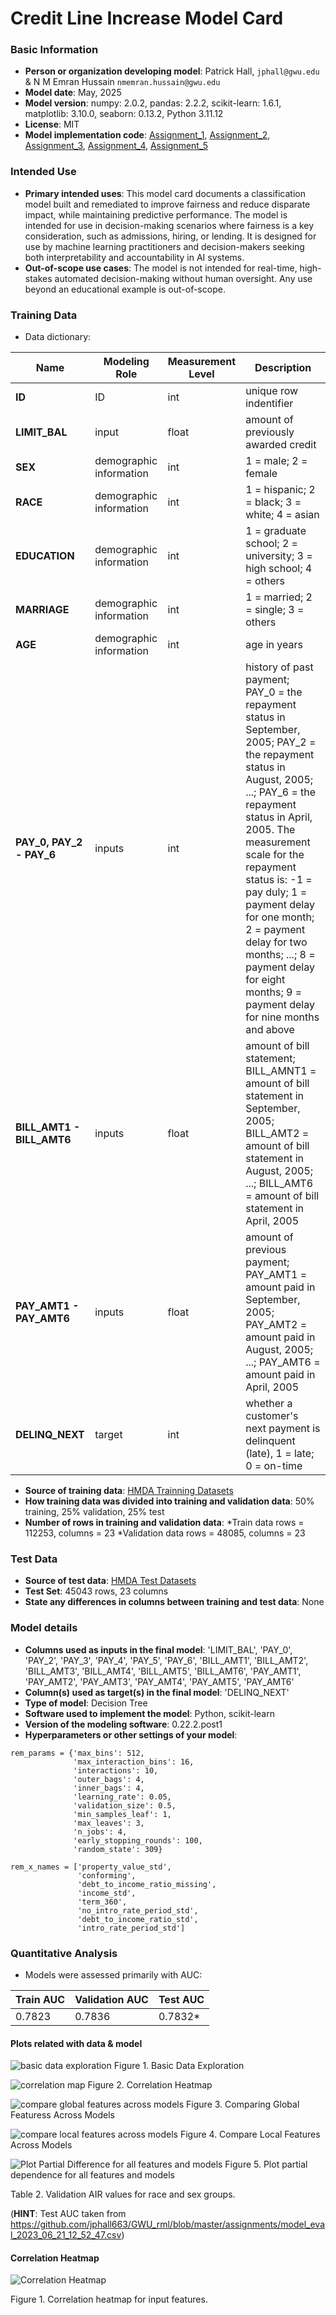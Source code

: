 # Credit Line Increase Model Card

### Basic Information

* **Person or organization developing model**: Patrick Hall, `jphall@gwu.edu` & N M Emran Hussain `nmemran.hussain@gwu.edu`
* **Model date**: May, 2025
* **Model version**: numpy: 2.0.2, pandas: 2.2.2, scikit-learn: 1.6.1, matplotlib: 3.10.0, seaborn: 0.13.2, Python 3.11.12
* **License**: MIT
* **Model implementation code**: [Assignment_1](https://github.com/nmemranhussain/RML_A_1_Group_11/blob/main/assign_1_template.ipynb), [Assignment_2](https://github.com/nmemranhussain/RML_A_1_Group_11/blob/main/assign_2_template.ipynb), [Assignment_3](https://github.com/nmemranhussain/RML_A_1_Group_11/blob/main/assign_3_template_s_309.ipynb), [Assignment_4](https://github.com/nmemranhussain/RML_A_1_Group_11/blob/main/assign_4_template_final.ipynb), [Assignment_5](https://github.com/nmemranhussain/RML_A_1_Group_11/blob/main/assign_5_template.ipynb)
 
### Intended Use
* **Primary intended uses**: This model card documents a classification model built and remediated to improve fairness and reduce disparate impact, while maintaining predictive performance. The model is intended for use in decision-making scenarios where fairness is a key consideration, such as admissions, hiring, or lending. It is designed for use by machine learning practitioners and decision-makers seeking both interpretability and accountability in AI systems.
* **Out-of-scope use cases**: The model is not intended for real-time, high-stakes automated decision-making without human oversight. Any use beyond an educational example is out-of-scope.

### Training Data

* Data dictionary: 

| Name | Modeling Role | Measurement Level| Description|
| ---- | ------------- | ---------------- | ---------- |
|**ID**| ID | int | unique row indentifier |
| **LIMIT_BAL** | input | float | amount of previously awarded credit |
| **SEX** | demographic information | int | 1 = male; 2 = female
| **RACE** | demographic information | int | 1 = hispanic; 2 = black; 3 = white; 4 = asian |
| **EDUCATION** | demographic information | int | 1 = graduate school; 2 = university; 3 = high school; 4 = others |
| **MARRIAGE** | demographic information | int | 1 = married; 2 = single; 3 = others |
| **AGE** | demographic information | int | age in years |
| **PAY_0, PAY_2 - PAY_6** | inputs | int | history of past payment; PAY_0 = the repayment status in September, 2005; PAY_2 = the repayment status in August, 2005; ...; PAY_6 = the repayment status in April, 2005. The measurement scale for the repayment status is: -1 = pay duly; 1 = payment delay for one month; 2 = payment delay for two months; ...; 8 = payment delay for eight months; 9 = payment delay for nine months and above |
| **BILL_AMT1 - BILL_AMT6** | inputs | float | amount of bill statement; BILL_AMNT1 = amount of bill statement in September, 2005; BILL_AMT2 = amount of bill statement in August, 2005; ...; BILL_AMT6 = amount of bill statement in April, 2005 |
| **PAY_AMT1 - PAY_AMT6** | inputs | float | amount of previous payment; PAY_AMT1 = amount paid in September, 2005; PAY_AMT2 = amount paid in August, 2005; ...; PAY_AMT6 = amount paid in April, 2005 |
| **DELINQ_NEXT**| target | int | whether a customer's next payment is delinquent (late), 1 = late; 0 = on-time |

* **Source of training data**: [HMDA Trainning Datasets](https://github.com/nmemranhussain/RML_A_1_Group_11/blob/main/hmda_train_preprocessed.zip)
* **How training data was divided into training and validation data**: 50% training, 25% validation, 25% test
* **Number of rows in training and validation data**:
  *Train data rows = 112253, columns = 23
  *Validation data rows = 48085, columns = 23
  
### Test Data
* **Source of test data**: [HMDA Test Datasets](https://github.com/nmemranhussain/RML_A_1_Group_11/blob/main/hmda_test_preprocessed.zip)
* **Test Set**: 45043 rows, 23 columns
* **State any differences in columns between training and test data**: None

### Model details
* **Columns used as inputs in the final model**: 'LIMIT_BAL',
       'PAY_0', 'PAY_2', 'PAY_3', 'PAY_4', 'PAY_5', 'PAY_6', 'BILL_AMT1',
       'BILL_AMT2', 'BILL_AMT3', 'BILL_AMT4', 'BILL_AMT5', 'BILL_AMT6',
       'PAY_AMT1', 'PAY_AMT2', 'PAY_AMT3', 'PAY_AMT4', 'PAY_AMT5', 'PAY_AMT6'
* **Column(s) used as target(s) in the final model**: 'DELINQ_NEXT'
* **Type of model**: Decision Tree 
* **Software used to implement the model**: Python, scikit-learn
* **Version of the modeling software**: 0.22.2.post1
* **Hyperparameters or other settings of your model**: 
```
rem_params = {'max_bins': 512,
              'max_interaction_bins': 16,
              'interactions': 10,
              'outer_bags': 4,
              'inner_bags': 4,
              'learning_rate': 0.05,
              'validation_size': 0.5,
              'min_samples_leaf': 1,
              'max_leaves': 3,
              'n_jobs': 4,
              'early_stopping_rounds': 100,
              'random_state': 309}

rem_x_names = ['property_value_std',
               'conforming',
               'debt_to_income_ratio_missing',
               'income_std',
               'term_360',
               'no_intro_rate_period_std',
               'debt_to_income_ratio_std',
               'intro_rate_period_std']
```
### Quantitative Analysis

* Models were assessed primarily with AUC:

| Train AUC | Validation AUC | Test AUC |
| ------ | ------- | -------- |
| 0.7823 | 0.7836  | 0.7832* |

#### Plots related with data & model

![basic data exploration](basic_data_exploration.jpg) 
Figure 1. Basic Data Exploration

![correlation map](correlation_map.jpg) 
Figure 2. Correlation Heatmap

![compare global features across models](Compare_global_feature_across_models.jpg) 
Figure 3. Comparing Global Featuress Across Models

![compare local features across models](Compare_local_feature_across_models.jpg) 
Figure 4. Compare Local Features Across Models

![Plot Partial Difference for all features and models](plot_pd_for_all_features&models_1.jpgplot_pd_for_all_features&models_1.jpg)
Figure 5. Plot partial dependence for all features and models




Table 2. Validation AIR values for race and sex groups. 

(**HINT**: Test AUC taken from https://github.com/jphall663/GWU_rml/blob/master/assignments/model_eval_2023_06_21_12_52_47.csv)

#### Correlation Heatmap

![Correlation Heatmap](download.png)

Figure 1. Correlation heatmap for input features. 

